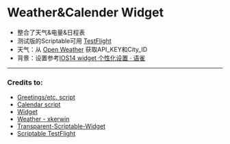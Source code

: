 
# Weather&Calender Widget

- 整合了天气&电量&日程表
- 测试版的Scriptable可用  [TestFlight](https://testflight.apple.com/join/uN1vTqxk) 
- 天气：从 [Open Weather](https://openweathermap.org/) 获取API_KEY和City_ID
- 背景：设置参考[IOS14 widget 个性化设置 · 语雀](https://www.yuque.com/docs/share/647a9f3d-c39a-4613-8f32-d05bee5ba90f)

- - - -

### Credits to:
- [Greetings/etc. script](https://gist.github.com/flasozzi/3e7f05ff3f1de342f16b2b31a8923651) 
- [Calendar script](https://pastebin.com/wb7FsyhX) 
- [Widget ](https://gist.github.com/Otherguy5826/a7a74b076e1bea6baaa6dd35d57090a9)
- [Weather - xkerwin](https://github.com/xkerwin/Scriptbale/tree/main/Weather)
- [Transparent-Scriptable-Widget](https://github.com/mzeryck/Transparent-Scriptable-Widget)
- [Scriptable TestFlight](https://testflight.apple.com/join/uN1vTqxk) 
